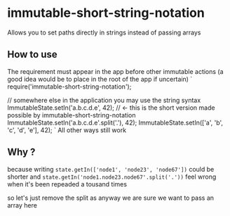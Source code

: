 # immutable-short-string-notation
Allows you to set paths directly in strings instead of passing arrays

## How to use
The requirement must appear in the app before other immutable actions (a good idea would be to place in the root of the app if uncertain)
`
require('immutable-short-string-notation');

// somewhere else in the application you may use the string syntax
ImmutableState.setIn('a.b.c.d.e', 42); // <- this is the short version made possible by immutable-short-string-notation
ImmutableState.setIn('a.b.c.d.e'.split('.'), 42);
ImmutableState.setIn(['a', 'b', 'c', 'd', 'e'], 42);
`
All other ways still work

## Why ?

because writing `state.getIn(['node1', 'node23', 'node67'])` could be shorter
and `state.getIn('node1.node23.node67'.split('.'))` feel wrong when it's been repeaded a tousand times

so let's just remove the split as anyway we are sure we want to pass an array here